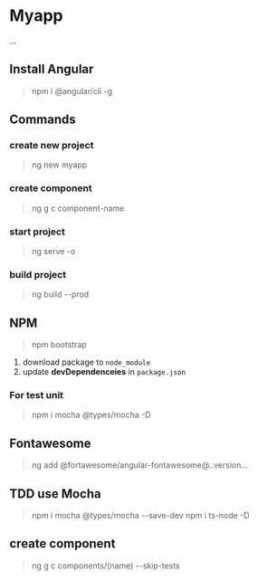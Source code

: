 # Myapp
...
##  Install Angular
> npm i @angular/cli -g

## Commands
### create new project
> ng new myapp
### create component
> ng g c component-name
### start project
> ng serve -o
### build project
> ng build --prod
## NPM
> npm bootstrap

1. download package to `node_module`
2. update **devDependenceies** in `package.json`

### For test unit
> npm i mocha @types/mocha -D

## Fontawesome
> ng add @fortawesome/angular-fontawesome@..version...

## TDD use Mocha
> npm i mocha @types/mocha --save-dev
> npm i ts-node -D

## create component
> ng g c components/(name) --skip-tests